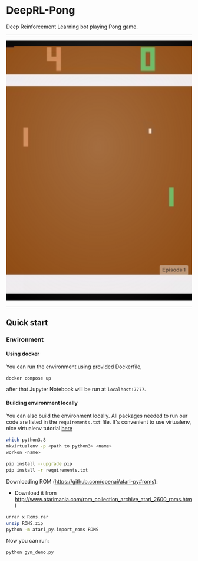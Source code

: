 # DeepRL-Pong
Deep Reinforcement Learning bot playing Pong game.


--------------
![pong-v0](images/pong-v0.png)

--------------
## Quick start

### Environment

#### Using docker

You can run the environment using provided Dockerfile,

```
docker compose up
```

after that Jupyter Notebook will be run at `localhost:7777`.

#### Building environment locally

You can also build the environment locally. All packages needed to run our code are listed in the `requirements.txt` file. It's convenient to use virtualenv, nice virtualenv tutorial [here](https://computingforgeeks.com/fix-mkvirtualenv-command-not-found-ubuntu/)
```bash
which python3.8
mkvirtualenv -p <path to python3> <name>
workon <name>
```

```bash
pip install --upgrade pip
pip install -r requirements.txt
```

Downloading ROM (https://github.com/openai/atari-py#roms):
* Download it from http://www.atarimania.com/rom_collection_archive_atari_2600_roms.html

```bash
unrar x Roms.rar
unzip ROMS.zip 
python -m atari_py.import_roms ROMS
```

Now you can run:
```bash
python gym_demo.py
```